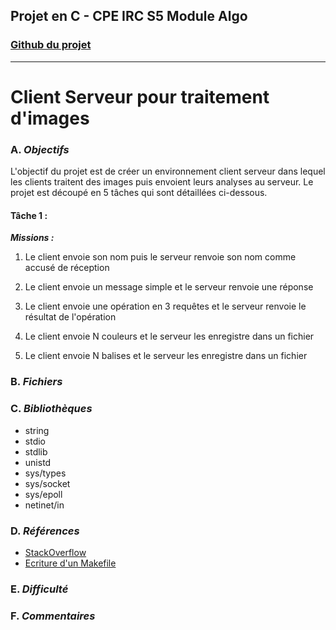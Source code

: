 ## Projet en C - CPE IRC S5 Module Algo

### [Github du projet](https://github.com/eloibrd/IRC-S5-Client-Serveur)

---

# Client Serveur pour traitement d'images

### A. _Objectifs_

L'objectif du projet est de créer un environnement client serveur dans lequel les clients traitent des images puis envoient leurs analyses au serveur. Le projet est découpé en 5 tâches qui sont détaillées ci-dessous.

#### Tâche 1 :

**_Missions :_**

1. Le client envoie son nom puis le serveur renvoie son nom comme accusé de réception

2. Le client envoie un message simple et le serveur renvoie une réponse
3. Le client envoie une opération en 3 requêtes et le serveur renvoie le résultat de l'opération
4. Le client envoie N couleurs et le serveur les enregistre dans un fichier
5. Le client envoie N balises et le serveur les enregistre dans un fichier

### B. _Fichiers_

### C. _Bibliothèques_

-   string
-   stdio
-   stdlib
-   unistd
-   sys/types
-   sys/socket
-   sys/epoll
-   netinet/in

### D. _Références_

-   [StackOverflow](https://stackoverflow.com/)
-   [Ecriture d'un Makefile](https://ensiwiki.ensimag.fr/images/e/eb/Makefile.pdf)

### E. _Difficulté_

### F. _Commentaires_
